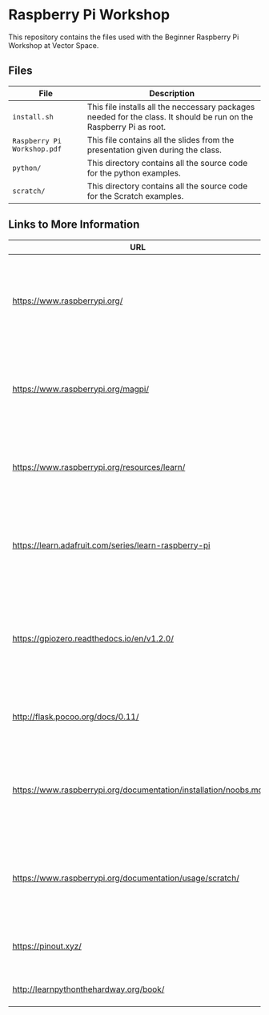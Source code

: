 Raspberry Pi Workshop
===

This repository contains the files used with the Beginner Raspberry Pi Workshop at Vector Space.

## Files

File | Description
-----|------------
`install.sh`|This file installs all the neccessary packages needed for the class.  It should be run on the Raspberry Pi as root.
`Raspberry Pi Workshop.pdf`|This file contains all the slides from the presentation given during the class.
`python/`|This directory contains all the source code for the python examples.
`scratch/`|This directory contains all the source code for the Scratch examples.

## Links to More Information
URL | Description
----|------------
https://www.raspberrypi.org/|The main Raspberry Pi webpage. Start here to for all kinds or resources for learning about the Raspberry Pi.
https://www.raspberrypi.org/magpi/|The official Raspberry Pi Magazine.  Tons of articles and projects can be found here.
https://www.raspberrypi.org/resources/learn/|Lots of details projects you can use to learn more about the Raspberry Pi.
https://learn.adafruit.com/series/learn-raspberry-pi|Adafruit has some great projects and tutorials on getting started with the Raspberry Pi.
https://gpiozero.readthedocs.io/en/v1.2.0/|The gpiozero library is a great python library to use to interface with all sorts of hardware to the GPIO pins on your Raspberry Pi.
http://flask.pocoo.org/docs/0.11/|Flask is an easy to use webserver library for python.
https://www.raspberrypi.org/documentation/installation/noobs.md|Information on intalling and configuring the Operating System on your Raspberry Pi.
https://www.raspberrypi.org/documentation/usage/scratch/|Information on using Scratch the visual programming tool included on the Raspberry Pi.
https://pinout.xyz/|A good reference for all the GPIO pins on the Raspberry Pi.
http://learnpythonthehardway.org/book/|A great book for learning Python.
